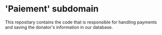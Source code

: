 # 'Paiement' subdomain


This repositary contains the code that is responsible for handling payments and saving the donator's information in our database.
